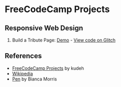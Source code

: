 # FreeCodeCamp Projects

## Responsive Web Design 
1. Build a Tribute Page: [Demo](https://ctsj.github.io/fcc-projects/Responsive%20Web%20Design/Tribute%20Page/) - [View code on Glitch](https://glitch.com/edit/#!/ctsj-tributepage)


## References 
- [FreeCodeCamp Projects](https://github.com/kudeh/freecodecamp-projects) by kudeh
- [Wikipedia](https://en.wikipedia.org/wiki/Nikola_Tesla)
- [Pen](https://codepen.io/biancamorris/pen/pbVwOY) by Bianca Morris
